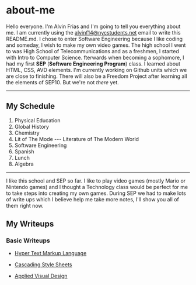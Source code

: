# about-me

  Hello everyone. I'm Alvin Frias and I'm going to tell you everything about me. I am currently using the alvinf14@nycstudents.net email to write this README.md. I chose to enter Software Engineering because I like coding and someday, I wish to make my own video games. The high school I went to was High School of Telecommunications and as a freshmen, I started with Intro to Computer Science. fterwards when becoming a sophomore, I had my first **SEP**  (**Software Engineering Program**) class. I learned about HTML, CSS, AVD elements. I'm currently working on Github units which we are close to finishing. There will also be a Freedom Project after learning all the elements of SEP10. But we're not _there_ yet.

  ---

  ## My Schedule

1. Physical Education
2. Global History
3. Chemistry
4. Lit of The Mode --- Literature of The Modern World
5. Software Engineering
6. Spanish
7. Lunch
8. Algebra

---

I like this school and SEP so far. I like to play video games (mostly Mario or Nintendo games) and I thought a Technology class would be perfect for me to take steps into creating my own games. During SEP we had to make lots of write ups which I believe help me take more notes, I'll show you all of them right now.

## My Writeups

### Basic Writeups
* [Hyper Text Markup Language](https://github.com/hstatsep-students/sep10-writeups-alvinf7989/blob/main/01-basic-wd/html-writeup.md)

* [Cascading Style Sheets](https://github.com/hstatsep-students/sep10-writeups-alvinf7989/blob/main/01-basic-wd/css-writeup.md)

* [Applied Visual Design](https://github.com/hstatsep-students/sep10-writeups-alvinf7989/blob/main/01-basic-wd/avd-writeup.md)
